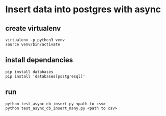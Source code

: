 # Insert data into postgres with async 

## create virtualenv
```
virtualenv -p python3 venv
source venv/bin/activate
```

## install dependancies
```
pip install databases
pip install 'databases[postgresql]'
```


## run 
```
python test_async_db_insert.py <path to csv>
python test_async_db_insert_many.py <path to csv>
```


